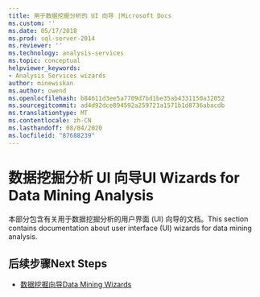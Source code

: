 ```yaml
---
title: 用于数据挖掘分析的 UI 向导 |Microsoft Docs
ms.custom: ''
ms.date: 05/17/2018
ms.prod: sql-server-2014
ms.reviewer: ''
ms.technology: analysis-services
ms.topic: conceptual
helpviewer_keywords:
- Analysis Services wizards
author: minewiskan
ms.author: owend
ms.openlocfilehash: b84611d3ee5a7709d7bd1be35ab4331150a32052
ms.sourcegitcommit: ad4d92dce894592a259721a1571b1d8736abacdb
ms.translationtype: MT
ms.contentlocale: zh-CN
ms.lasthandoff: 08/04/2020
ms.locfileid: "87688239"
---
```

# <a name="ui-wizards-for-data-mining-analysis"></a><span data-ttu-id="476b4-102">数据挖掘分析 UI 向导</span><span class="sxs-lookup"><span data-stu-id="476b4-102">UI Wizards for Data Mining Analysis</span></span>

<span data-ttu-id="476b4-103">本部分包含有关用于数据挖掘分析的用户界面 (UI) 向导的文档。</span><span class="sxs-lookup"><span data-stu-id="476b4-103">This section contains documentation about user interface (UI) wizards for data mining analysis.</span></span>

## <a name="next-steps"></a><span data-ttu-id="476b4-104">后续步骤</span><span class="sxs-lookup"><span data-stu-id="476b4-104">Next Steps</span></span>

- [<span data-ttu-id="476b4-105">数据挖掘向导</span><span class="sxs-lookup"><span data-stu-id="476b4-105">Data Mining Wizards</span></span>](../data-mining-wizards.md)

